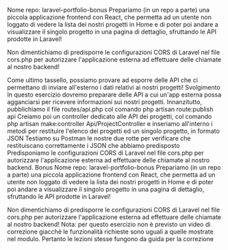 Nome repo: laravel-portfolio-bonus
Prepariamo (in un repo a parte) una piccola applicazione frontend con React, che  permetta ad un utente non loggato di vedere la lista dei nostri progetti in Home e di poter poi andare a visualizzare il singolo progetto in una pagina di dettaglio, sfruttando le  API prodotte in Laravel!

Non dimentichiamo di predisporre le configurazioni CORS di Laravel nel file cors.php per autorizzare l'applicazione esterna ad effettuare delle chiamate al nostro backend!


Come ultimo tassello, possiamo provare ad esporre delle API che ci permettano di inviare all'esterno i dati relativi ai nostri progetti!
Svolgimento
In questo esercizio dovremo preparare delle API a cui un'app esterna possa agganciarsi per ricevere informazioni sui nostri progetti.
Innanzitutto, pubblichiamo il file routes/api.php col comando php artisan route:publish api
Creiamo poi un controller dedicato alle API dei progetti, col comando php artisan make:controller Api/ProjectController e inseriamo all'interno i metodi per restituire l'elenco dei progetti ed un singolo progetto, in formato JSON
Testiamo su Postman le nostre due rotte per verificare che restituiscano correttamente i JSON che abbiamo predisposto
Predisponiamo le configurazioni CORS di Laravel nel file cors.php per autorizzare l'applicazione esterna ad effettuare delle chiamate al nostro backend. 
Bonus
Nome repo: laravel-portfolio-bonus
Prepariamo (in un repo a parte) una piccola applicazione frontend con React, che  permetta ad un utente non loggato di vedere la lista dei nostri progetti in Home e di poter poi andare a visualizzare il singolo progetto in una pagina di dettaglio, sfruttando le  API prodotte in Laravel!

Non dimentichiamo di predisporre le configurazioni CORS di Laravel nel file cors.php per autorizzare l'applicazione esterna ad effettuare delle chiamate al nostro backend!
Nota: per questo esercizio non è previsto un video di correzione giacché le funzionalità richieste sono uguali a quelle mostrate nel modulo. Pertanto le lezioni stesse fungono da guida per la correzione